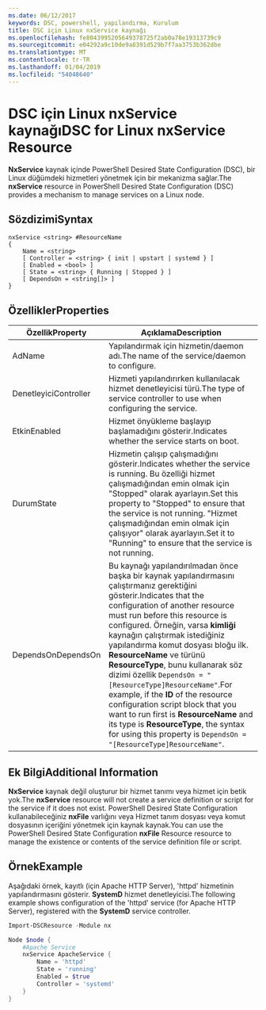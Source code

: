```yaml
---
ms.date: 06/12/2017
keywords: DSC, powershell, yapılandırma, Kurulum
title: DSC için Linux nxService kaynağı
ms.openlocfilehash: fe8043995205649378725f2ab0a78e19313739c9
ms.sourcegitcommit: e04292a9c10de9a8391d529b7f7aa3753b362dbe
ms.translationtype: MT
ms.contentlocale: tr-TR
ms.lasthandoff: 01/04/2019
ms.locfileid: "54048640"
---
```

# <a name="dsc-for-linux-nxservice-resource"></a><span data-ttu-id="16274-103">DSC için Linux nxService kaynağı</span><span class="sxs-lookup"><span data-stu-id="16274-103">DSC for Linux nxService Resource</span></span>

<span data-ttu-id="16274-104">**NxService** kaynak içinde PowerShell Desired State Configuration (DSC), bir Linux düğümdeki hizmetleri yönetmek için bir mekanizma sağlar.</span><span class="sxs-lookup"><span data-stu-id="16274-104">The **nxService** resource in PowerShell Desired State Configuration (DSC) provides a mechanism to manage services on a Linux node.</span></span>

## <a name="syntax"></a><span data-ttu-id="16274-105">Sözdizimi</span><span class="sxs-lookup"><span data-stu-id="16274-105">Syntax</span></span>

```
nxService <string> #ResourceName
{
    Name = <string>
    [ Controller = <string> { init | upstart | systemd } ]
    [ Enabled = <bool> ]
    [ State = <string> { Running | Stopped } ]
    [ DependsOn = <string[]> ]
}
```

## <a name="properties"></a><span data-ttu-id="16274-106">Özellikler</span><span class="sxs-lookup"><span data-stu-id="16274-106">Properties</span></span>

| <span data-ttu-id="16274-107">Özellik</span><span class="sxs-lookup"><span data-stu-id="16274-107">Property</span></span> | <span data-ttu-id="16274-108">Açıklama</span><span class="sxs-lookup"><span data-stu-id="16274-108">Description</span></span> |
|---|---|
| <span data-ttu-id="16274-109">Ad</span><span class="sxs-lookup"><span data-stu-id="16274-109">Name</span></span>| <span data-ttu-id="16274-110">Yapılandırmak için hizmetin/daemon adı.</span><span class="sxs-lookup"><span data-stu-id="16274-110">The name of the service/daemon to configure.</span></span>|
| <span data-ttu-id="16274-111">Denetleyici</span><span class="sxs-lookup"><span data-stu-id="16274-111">Controller</span></span>| <span data-ttu-id="16274-112">Hizmeti yapılandırırken kullanılacak hizmet denetleyicisi türü.</span><span class="sxs-lookup"><span data-stu-id="16274-112">The type of service controller to use when configuring the service.</span></span>|
| <span data-ttu-id="16274-113">Etkin</span><span class="sxs-lookup"><span data-stu-id="16274-113">Enabled</span></span>| <span data-ttu-id="16274-114">Hizmet önyükleme başlayıp başlamadığını gösterir.</span><span class="sxs-lookup"><span data-stu-id="16274-114">Indicates whether the service starts on boot.</span></span>|
| <span data-ttu-id="16274-115">Durum</span><span class="sxs-lookup"><span data-stu-id="16274-115">State</span></span>| <span data-ttu-id="16274-116">Hizmetin çalışıp çalışmadığını gösterir.</span><span class="sxs-lookup"><span data-stu-id="16274-116">Indicates whether the service is running.</span></span> <span data-ttu-id="16274-117">Bu özelliği hizmet çalışmadığından emin olmak için "Stopped" olarak ayarlayın.</span><span class="sxs-lookup"><span data-stu-id="16274-117">Set this property to "Stopped" to ensure that the service is not running.</span></span> <span data-ttu-id="16274-118">"Hizmet çalışmadığından emin olmak için çalışıyor" olarak ayarlayın.</span><span class="sxs-lookup"><span data-stu-id="16274-118">Set it to "Running" to ensure that the service is not running.</span></span>|
| <span data-ttu-id="16274-119">DependsOn</span><span class="sxs-lookup"><span data-stu-id="16274-119">DependsOn</span></span> | <span data-ttu-id="16274-120">Bu kaynağı yapılandırılmadan önce başka bir kaynak yapılandırmasını çalıştırmanız gerektiğini gösterir.</span><span class="sxs-lookup"><span data-stu-id="16274-120">Indicates that the configuration of another resource must run before this resource is configured.</span></span> <span data-ttu-id="16274-121">Örneğin, varsa **kimliği** kaynağın çalıştırmak istediğiniz yapılandırma komut dosyası bloğu ilk. **ResourceName** ve türünü **ResourceType**, bunu kullanarak söz dizimi özellik `DependsOn = "[ResourceType]ResourceName"`.</span><span class="sxs-lookup"><span data-stu-id="16274-121">For example, if the **ID** of the resource configuration script block that you want to run first is **ResourceName** and its type is **ResourceType**, the syntax for using this property is `DependsOn = "[ResourceType]ResourceName"`.</span></span>|

## <a name="additional-information"></a><span data-ttu-id="16274-122">Ek Bilgi</span><span class="sxs-lookup"><span data-stu-id="16274-122">Additional Information</span></span>

<span data-ttu-id="16274-123">**NxService** kaynak değil oluşturur bir hizmet tanımı veya hizmet için betik yok.</span><span class="sxs-lookup"><span data-stu-id="16274-123">The **nxService** resource will not create a service definition or script for the service if it does not exist.</span></span> <span data-ttu-id="16274-124">PowerShell Desired State Configuration kullanabileceğiniz **nxFile** varlığını veya Hizmet tanım dosyası veya komut dosyasının içeriğini yönetmek için kaynak kaynak.</span><span class="sxs-lookup"><span data-stu-id="16274-124">You can use the PowerShell Desired State Configuration **nxFile** Resource resource to manage the existence or contents of the service definition file or script.</span></span>

## <a name="example"></a><span data-ttu-id="16274-125">Örnek</span><span class="sxs-lookup"><span data-stu-id="16274-125">Example</span></span>

<span data-ttu-id="16274-126">Aşağıdaki örnek, kayıtlı (için Apache HTTP Server), 'httpd' hizmetinin yapılandırmasını gösterir. **SystemD** hizmet denetleyicisi.</span><span class="sxs-lookup"><span data-stu-id="16274-126">The following example shows configuration of the 'httpd' service (for Apache HTTP Server), registered with the **SystemD** service controller.</span></span>

```powershell
Import-DSCResource -Module nx

Node $node {
    #Apache Service
    nxService ApacheService {
        Name = 'httpd'
        State = 'running'
        Enabled = $true
        Controller = 'systemd'
    }
}
```